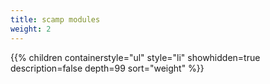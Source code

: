 ```yaml
---
title: scamp modules
weight: 2
---
```


{{% children
	containerstyle="ul"
	style="li"
	showhidden=true
	description=false
	depth=99
	sort="weight" %}}
